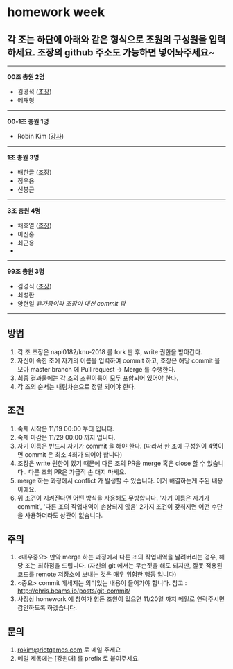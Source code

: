# homework week

## 각 조는 하단에 아래와 같은 형식으로 조원의 구성원을 입력하세요. 조장의 github 주소도 가능하면 넣어놔주세요~
- - -
**00조 총원 2명**
+ 김경석 ([조장](https://github.com/XXXX))
+ 예재형
- - -
**00-1조 총원 1명**
+ Robin Kim ([강사](https://github.com/napi0182))
- - -
**1조 총원 3명**
+ 배한글 ([조장](https://github.com/dxdiag20))   
+ 정우용
+ 신봉근
- - -  
**3조 총원 4명**
+ 채호열 ([조장](https://github.com/Cogdof))   
+ 이신홍
+ 최근용
+
- - -  
**99조 총원 3명**
+ 김경식 ([조장](https://github.com/XXXX))
+ 최성환
+ 양현일 *휴가중이라 조장이 대신 commit 함*
- - -

## 방법
1. 각 조 조장은 napi0182/knu-2018 를 fork 딴 후, write 권한을 받아간다.
2. 자신이 속한 조에 자기의 이름을 입력하여 commit 하고, 조장은 해당 commit 을 모아 master branch 에 Pull request -> Merge 를 수행한다.
3. 최종 결과물에는 각 조의 조원이름이 모두 포함되어 있어야 한다.
4. 각 조의 순서는 내림차순으로 정렬 되어야 한다.

## 조건
1. 숙제 시작은 11/19 00:00 부터 입니다.
1. 숙제 마감은 11/29 00:00 까지 입니다.
1. 자기 이름은 반드시 자기가 commit 을 해야 한다. (따라서 한 조에 구성원이 4명이면 commit 은 최소 4회가 되어야 합니다)
3. 조장은 write 권한이 있기 때문에 다른 조의 PR을 merge 혹은 close 할 수 있습니다.. 다른 조의 PR은 가급적 손 대지 마세요.
3. merge 하는 과정에서 conflict 가 발생할 수 있습니다. 이거 해결하는게 주된 내용이에요.
4. 위 조건이 지켜진다면 어떤 방식을 사용해도 무방합니다. '자기 이름은 자기가 commit', '다른 조의 작업내역이 손상되지 않음' 2가지 조건이 갖춰지면 어떤 수단을 사용하더라도 상관이 없습니다.

## 주의
1. <매우중요> 만약 merge 하는 과정에서 다른 조의 작업내역을 날려버리는 경우, 해당 조는 최하점을 드립니다. (자신의 git 에서는 무슨짓을 해도 되지만, 잘못 적용된 코드를 remote 저장소에 보내는 것은 매우 위험한 행동 입니다)
2. <중요> commit 메세지는 의미있는 내용이 들어가야 합니다. 참고 : http://chris.beams.io/posts/git-commit/
3. 사정상 homework 에 참여가 힘든 조원이 있으면 11/20일 까지 메일로 연락주시면 감안하도록 하겠습니다.

## 문의
1. rokim@riotgames.com 로 메일 주세요
2. 메일 제목에는 [강원대] 를 prefix 로 붙여주세요.

